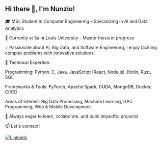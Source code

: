 ## Hi there 👋, I'm Nunzio!
🎓 MSc Student in Computer Engineering – Specializing in AI and Data Analytics

📍 Currently at Saint Louis University – Master thesis in progress

💡 Passionate about AI, Big Data, and Software Engineering, I enjoy tackling complex problems with innovative solutions.

🔹 Technical Expertise:

  Programming: Python, C, Java, JavaScript (React, Node.js), Kotlin, Rust, SQL
  
  Frameworks & Tools: PyTorch, Apache Spark, CUDA, MongoDB, Docker, CI/CD
  
  Areas of Interest: Big Data Processing, Machine Learning, GPU Programming, Web & Mobile Development

🚀 Always eager to learn, collaborate, and build impactful projects!

📫 Let's connect!


[![LinkedIn](https://img.shields.io/badge/LinkedIn-0A66C2?style=for-the-badge&logo=linkedin&logoColor=white)](https://www.linkedin.com/in/nunzio-messineo-7a42862b8/)

<!--
**Nunziojh/Nunziojh** is a ✨ _special_ ✨ repository because its `README.md` (this file) appears on your GitHub profile.

Here are some ideas to get you started:

- 🔭 I’m currently working on ...
- 🌱 I’m currently learning ...
- 👯 I’m looking to collaborate on ...
- 🤔 I’m looking for help with ...
- 💬 Ask me about ...
- 📫 How to reach me: ...
- 😄 Pronouns: ...
- ⚡ Fun fact: ...
-->
